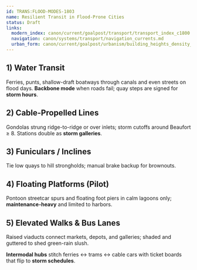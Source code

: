 ```yaml
---
id: TRANS:FLOOD-MODES-1803
name: Resilient Transit in Flood-Prone Cities
status: Draft
links:
  modern_index: canon/current/goalpost/transport/transport_index_c1800.md
  navigation: canon/systems/transport/navigation_currents.md
  urban_form: canon/current/goalpost/urbanism/building_heights_density_c1800.md
---
```


## 1) Water Transit
Ferries, punts, shallow-draft boatways through canals and even streets on flood days. **Backbone mode** when roads fail; quay steps are signed for **storm hours**.

## 2) Cable-Propelled Lines
Gondolas strung ridge-to-ridge or over inlets; storm cutoffs around Beaufort ≥ 8. Stations double as **storm galleries**.

## 3) Funiculars / Inclines
Tie low quays to hill strongholds; manual brake backup for brownouts.

## 4) Floating Platforms (Pilot)
Pontoon streetcar spurs and floating foot piers in calm lagoons only; **maintenance-heavy** and limited to harbors.

## 5) Elevated Walks & Bus Lanes
Raised viaducts connect markets, depots, and galleries; shaded and guttered to shed green-rain slush.

**Intermodal hubs** stitch ferries ↔ trams ↔ cable cars with ticket boards that flip to **storm schedules**.
